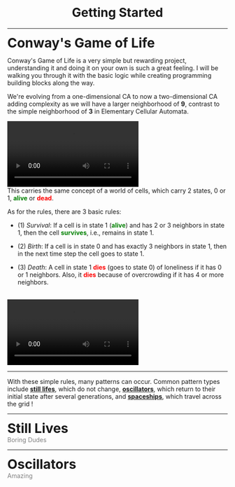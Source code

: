 <br>
<h1 style = "text-align: center;"> Getting Started </h1>

---
<div class="primary-header">
<span style="font-size : 30px;"><b>Conway's Game of Life</b></span>
</div>

<div class="container">

Conway's Game of Life is a very simple but rewarding project, understanding it and doing it on your own is such a great feeling. I will be walking you through it with the basic logic while creating programming building blocks along the way.

We're evolving from a one-dimensional CA to now a two-dimensional CA adding complexity as we will have a larger neighborhood of <b>9</b>, contrast to the simple neighborhood of <b>3</b>  in Elementary Cellular Automata.

<video controls>
<source src="Neighborhood.mp4" type="video/mp4">
</video>

</div>

<div class ="container"> 
This carries the same concept of a world of cells, which carry 2 states, 0 or 1, <b style="color:green;">alive</b> or <b style="color:red;">dead</b>.

As for the rules, there are 3 basic rules:

<div class="explanation">

- (1) <i>Survival</i>: If a cell is in state 1 (<b style="color:green;">alive</b>)
and has 2 or 3 neighbors in state 1,
then the cell <b style="color:green;">survives</b>, i.e., remains
in state 1.

- (2) <i>Birth</i>: If a cell is in state 0 and has
exactly 3 neighbors in state 1, then
in the next time step the cell goes to
state 1.

- (3) <i>Death</i>: A cell in state 1 <b style="color:red;">dies</b> (goes to
state 0) of loneliness if it has 0 or 1
neighbors. Also, it <b style="color:red;">dies</b> because of
overcrowding if it has 4 or more
neighbors.
</div>

<br>

<video style="background: solid 1px white" controls>
<source src="RuleExplanation.mp4" type="video/mp4">
</video>

</div>

---

<script src="ConwaysGameOfLife.js">

</script>

<script>
    let grid = new Grid({ useAlpha : true})

    grid.startAnimating();
</script>

<div class="container">

With these simple rules, many patterns can occur. Common pattern types include <b class="defintion"><a  href="https://conwaylife.com/wiki/Still_life" target="_blank">still lifes</a></b>, which do not change, <b class="defintion"><a  style="" href="https://conwaylife.com/wiki/Oscillator" target="_blank">oscillators</a></b>, which return to their initial state after several generations, and <b class="defintion"><a href="https://conwaylife.com/wiki/Spaceships" target="_blank">spaceships</a></b>, which travel across the grid !

</div>

---

<div class="primary-header">
<span style="font-size : 30px;"><b>Still Lives</b></span>
<br>
<span style="color:grey">Boring Dudes</span>
</div>

<div class ="container">

<div class="explanation" style="text-align:center"><div id="block"></div></div>
<div class="explanation" style="text-align:center"><div id="beehive"></div></div>
<div class="explanation" style="text-align:center"><div id="loaf"></div></div>
<div class="explanation" style="text-align:center"><div id="boat"></div></div>
<div class="explanation" style="text-align:center"><div id="tub"></div></div>


</div>

---

<div class="primary-header">
<span style="font-size : 30px;"><b>Oscillators</b></span>
<br>
<span style="color:grey">Amazing</span>
</div>

<div class ="container">

<div class="explanation" style="text-align:center"><div id="blinker"></div></div>
<div class="explanation" style="text-align:center"><div id="toad"></div></div>
<div class="explanation" style="text-align:center"><div id="beacon"></div></div>
<div class="explanation" style="text-align:center"><div id="pulsar"></div></div>
<div class="explanation" style="text-align:center"><div id="pentadecathlon"></div></div>
<div class="explanation" style="text-align:center"><div id="glidergun"></div></div>




</div>

<script>
    let templates = [
    ["blinker", {
        infinite : true, cellSize : 20, repeatAfter : 15, useBorders : true, useColor : false}], 
    ["block", {
         infinite : true, cellSize : 20, repeatAfter : 15, useBorders : true, useColor : false
    }], 
    ["loaf", {
        infinite : true, cellSize : 20, repeatAfter : 15, useBorders : true, useColor : false
    }], 
    ["boat",  {
        infinite : true, cellSize : 20, repeatAfter : 15, useBorders : true, useColor : false
    }
    ], 
    ["beehive", {
        infinite : true, cellSize : 20, repeatAfter : 15, useBorders : true, useColor : false
    }], 
    ["tub", {
        infinite : true, cellSize : 20, repeatAfter : 15, useBorders : true, useColor : false
    }], [
    "pulsar", {
        infinite : true, cellSize : 10, repeatAfter : 15, useBorders : true, useColor : false
    }
    ], 
    ["glidergun", {
        infinite : true, cellSize : 10, repeatAfter : 40, useBorders : true, useColor : false
    }], 
    ["beacon", {
        infinite : true, cellSize : 10, repeatAfter : 15, useBorders : true, useColor : false
    }], 
    ["toad", {
        infinite : true, cellSize : 10, repeatAfter : 15, useBorders : true, useColor : false
    }], 
    ["pentadecathlon", {
        infinite : true, cellSize : 10, repeatAfter : 25, useBorders : true, useColor : false
    }]]

    for(const template of templates){
        let grid = Grid.to(template[0], {...{label : template[0], relativeObject : template[0]}, ...template[1]})
        grid.startAnimating();
    }
</script>


<footer id="footer"></footer>